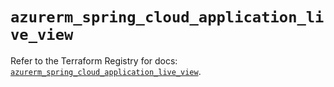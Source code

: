 # `azurerm_spring_cloud_application_live_view`

Refer to the Terraform Registry for docs: [`azurerm_spring_cloud_application_live_view`](https://registry.terraform.io/providers/hashicorp/azurerm/3.98.0/docs/resources/spring_cloud_application_live_view).
